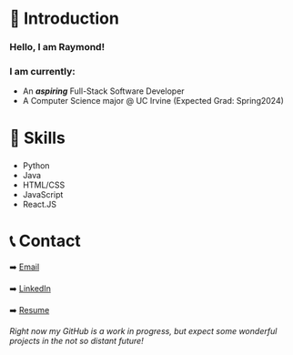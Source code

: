 # 📖 Introduction 

### Hello, I am Raymond!
### I am currently:
 - An ***aspiring*** Full-Stack Software Developer
 - A Computer Science major @ UC Irvine (Expected Grad: Spring2024)

# 🙌 Skills
### 
- Python
- Java
- HTML/CSS
- JavaScript
- React.JS

# 📞 Contact
➡️ [Email](raymond.chou523@gmail.com)

➡️ [LinkedIn](https://www.linkedin.com/in/raymond-chou-bb6156223)

➡️ [Resume](https://drive.google.com/file/d/1EqrfZFOmirFwYEu68svzFd9iRKVZZlAi/view?usp=sharing)


*Right now my GitHub is a work in progress, but expect some wonderful projects in the not so distant future!*
